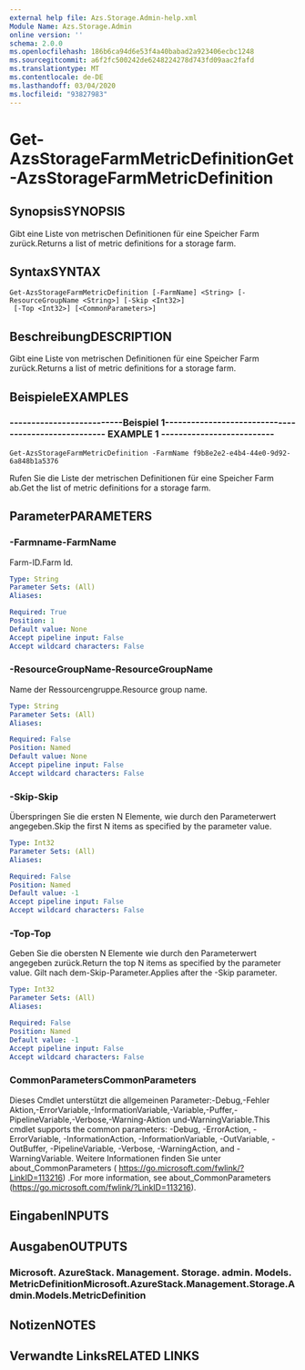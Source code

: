 ```yaml
---
external help file: Azs.Storage.Admin-help.xml
Module Name: Azs.Storage.Admin
online version: ''
schema: 2.0.0
ms.openlocfilehash: 186b6ca94d6e53f4a40babad2a923406ecbc1248
ms.sourcegitcommit: a6f2fc500242de6248224278d743fd09aac2fafd
ms.translationtype: MT
ms.contentlocale: de-DE
ms.lasthandoff: 03/04/2020
ms.locfileid: "93827983"
---
```

# <span data-ttu-id="88219-101">Get-AzsStorageFarmMetricDefinition</span><span class="sxs-lookup"><span data-stu-id="88219-101">Get-AzsStorageFarmMetricDefinition</span></span>

## <span data-ttu-id="88219-102">Synopsis</span><span class="sxs-lookup"><span data-stu-id="88219-102">SYNOPSIS</span></span>
<span data-ttu-id="88219-103">Gibt eine Liste von metrischen Definitionen für eine Speicher Farm zurück.</span><span class="sxs-lookup"><span data-stu-id="88219-103">Returns a list of metric definitions for a storage farm.</span></span>

## <span data-ttu-id="88219-104">Syntax</span><span class="sxs-lookup"><span data-stu-id="88219-104">SYNTAX</span></span>

```
Get-AzsStorageFarmMetricDefinition [-FarmName] <String> [-ResourceGroupName <String>] [-Skip <Int32>]
 [-Top <Int32>] [<CommonParameters>]
```

## <span data-ttu-id="88219-105">Beschreibung</span><span class="sxs-lookup"><span data-stu-id="88219-105">DESCRIPTION</span></span>
<span data-ttu-id="88219-106">Gibt eine Liste von metrischen Definitionen für eine Speicher Farm zurück.</span><span class="sxs-lookup"><span data-stu-id="88219-106">Returns a list of metric definitions for a storage farm.</span></span>

## <span data-ttu-id="88219-107">Beispiele</span><span class="sxs-lookup"><span data-stu-id="88219-107">EXAMPLES</span></span>

### <span data-ttu-id="88219-108">--------------------------Beispiel 1--------------------------</span><span class="sxs-lookup"><span data-stu-id="88219-108">-------------------------- EXAMPLE 1 --------------------------</span></span>
```
Get-AzsStorageFarmMetricDefinition -FarmName f9b8e2e2-e4b4-44e0-9d92-6a848b1a5376
```

<span data-ttu-id="88219-109">Rufen Sie die Liste der metrischen Definitionen für eine Speicher Farm ab.</span><span class="sxs-lookup"><span data-stu-id="88219-109">Get the list of metric definitions for a storage farm.</span></span>

## <span data-ttu-id="88219-110">Parameter</span><span class="sxs-lookup"><span data-stu-id="88219-110">PARAMETERS</span></span>

### <span data-ttu-id="88219-111">-Farmname</span><span class="sxs-lookup"><span data-stu-id="88219-111">-FarmName</span></span>
<span data-ttu-id="88219-112">Farm-ID.</span><span class="sxs-lookup"><span data-stu-id="88219-112">Farm Id.</span></span>

```yaml
Type: String
Parameter Sets: (All)
Aliases: 

Required: True
Position: 1
Default value: None
Accept pipeline input: False
Accept wildcard characters: False
```

### <span data-ttu-id="88219-113">-ResourceGroupName</span><span class="sxs-lookup"><span data-stu-id="88219-113">-ResourceGroupName</span></span>
<span data-ttu-id="88219-114">Name der Ressourcengruppe.</span><span class="sxs-lookup"><span data-stu-id="88219-114">Resource group name.</span></span>

```yaml
Type: String
Parameter Sets: (All)
Aliases: 

Required: False
Position: Named
Default value: None
Accept pipeline input: False
Accept wildcard characters: False
```

### <span data-ttu-id="88219-115">-Skip</span><span class="sxs-lookup"><span data-stu-id="88219-115">-Skip</span></span>
<span data-ttu-id="88219-116">Überspringen Sie die ersten N Elemente, wie durch den Parameterwert angegeben.</span><span class="sxs-lookup"><span data-stu-id="88219-116">Skip the first N items as specified by the parameter value.</span></span>

```yaml
Type: Int32
Parameter Sets: (All)
Aliases: 

Required: False
Position: Named
Default value: -1
Accept pipeline input: False
Accept wildcard characters: False
```

### <span data-ttu-id="88219-117">-Top</span><span class="sxs-lookup"><span data-stu-id="88219-117">-Top</span></span>
<span data-ttu-id="88219-118">Geben Sie die obersten N Elemente wie durch den Parameterwert angegeben zurück.</span><span class="sxs-lookup"><span data-stu-id="88219-118">Return the top N items as specified by the parameter value.</span></span>
<span data-ttu-id="88219-119">Gilt nach dem-Skip-Parameter.</span><span class="sxs-lookup"><span data-stu-id="88219-119">Applies after the -Skip parameter.</span></span>

```yaml
Type: Int32
Parameter Sets: (All)
Aliases: 

Required: False
Position: Named
Default value: -1
Accept pipeline input: False
Accept wildcard characters: False
```

### <span data-ttu-id="88219-120">CommonParameters</span><span class="sxs-lookup"><span data-stu-id="88219-120">CommonParameters</span></span>
<span data-ttu-id="88219-121">Dieses Cmdlet unterstützt die allgemeinen Parameter:-Debug,-Fehler Aktion,-ErrorVariable,-InformationVariable,-Variable,-Puffer,-PipelineVariable,-Verbose,-Warning-Aktion und-WarningVariable.</span><span class="sxs-lookup"><span data-stu-id="88219-121">This cmdlet supports the common parameters: -Debug, -ErrorAction, -ErrorVariable, -InformationAction, -InformationVariable, -OutVariable, -OutBuffer, -PipelineVariable, -Verbose, -WarningAction, and -WarningVariable.</span></span> <span data-ttu-id="88219-122">Weitere Informationen finden Sie unter about_CommonParameters ( https://go.microsoft.com/fwlink/?LinkID=113216) .</span><span class="sxs-lookup"><span data-stu-id="88219-122">For more information, see about_CommonParameters (https://go.microsoft.com/fwlink/?LinkID=113216).</span></span>

## <span data-ttu-id="88219-123">Eingaben</span><span class="sxs-lookup"><span data-stu-id="88219-123">INPUTS</span></span>

## <span data-ttu-id="88219-124">Ausgaben</span><span class="sxs-lookup"><span data-stu-id="88219-124">OUTPUTS</span></span>

### <span data-ttu-id="88219-125">Microsoft. AzureStack. Management. Storage. admin. Models. MetricDefinition</span><span class="sxs-lookup"><span data-stu-id="88219-125">Microsoft.AzureStack.Management.Storage.Admin.Models.MetricDefinition</span></span>

## <span data-ttu-id="88219-126">Notizen</span><span class="sxs-lookup"><span data-stu-id="88219-126">NOTES</span></span>

## <span data-ttu-id="88219-127">Verwandte Links</span><span class="sxs-lookup"><span data-stu-id="88219-127">RELATED LINKS</span></span>


